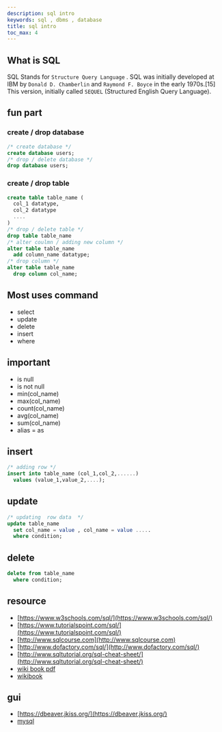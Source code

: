 ```yaml
---
description: sql intro
keywords: sql , dbms , database
title: sql intro
toc_max: 4
---
```


## What is SQL

SQL Stands for `Structure Query Language` . SQL was initially developed at IBM by `Donald D. Chamberlin` and `Raymond F. Boyce` in the early 1970s.[15] This version, initially called `SEQUEL` (Structured English Query Language).

## fun part

### create / drop database

```sql
/* create database */
create database users;
/* drop / delete database */
drop database users;
```

### create / drop table

```sql
create table table_name (
  col_1 datatype,
  col_2 datatype
  ....
)
/* drop / delete table */
drop table table_name
/* alter coulmn / adding new column */
alter table table_name
  add column_name datatype;
/* drop column */
alter table table_name
  drop column col_name;
```

## Most uses command

* select
* update
* delete
* insert
* where

## important

* is null
* is not null
* min(col_name)
* max(col_name)
* count(col_name)
* avg(col_name)
* sum(col_name)
* alias = as
## insert

```sql
/* adding row */
insert into table_name (col_1,col_2,......)
  values (value_1,value_2,....);
```

## update

```sql
/* updating  row data  */
update table_name
  set col_name = value , col_name = value .....
  where condition;
```

## delete

```sql
delete from table_name
  where condition;
```

## resource

* [https://www.w3schools.com/sql/](https://www.w3schools.com/sql/)
* [https://www.tutorialspoint.com/sql/](https://www.tutorialspoint.com/sql/)
* [http://www.sqlcourse.com](http://www.sqlcourse.com)
* [http://www.dofactory.com/sql/](http://www.dofactory.com/sql/)
* [http://www.sqltutorial.org/sql-cheat-sheet/](http://www.sqltutorial.org/sql-cheat-sheet/)
* [wiki book pdf](https://upload.wikimedia.org/wikipedia/commons/6/6d/Structured_Query_Language.pdf)
* [wikibook](https://en.wikibooks.org/wiki/Structured_Query_Language)

## gui

* [https://dbeaver.jkiss.org/](https://dbeaver.jkiss.org/)
* [mysql](https://medium.com/bestoflist/20-best-mysql-gui-tools-2017-e1abe055475e)
